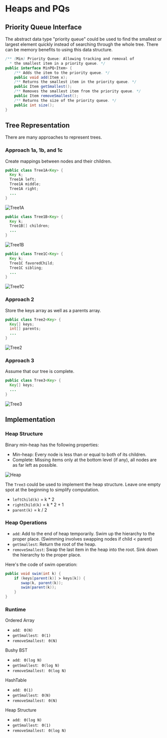 # Heaps and PQs

## Priority Queue Interface

The abstract data type "priority queue" could be used to find the smallest or largest element quickly instead of searching through the whole tree. There can be memory benefits to using this data structure.

```java
/** (Min) Priority Queue: Allowing tracking and removal of 
  * the smallest item in a priority queue. */
public interface MinPQ<Item> {
    /** Adds the item to the priority queue. */
    public void add(Item x);
    /** Returns the smallest item in the priority queue. */
    public Item getSmallest();
    /** Removes the smallest item from the priority queue. */
    public Item removeSmallest();
    /** Returns the size of the priority queue. */
    public int size();
}
```

## Tree Representation

There are many approaches to represent trees.

### Approach 1a, 1b, and 1c

Create mappings between nodes and their children.

```java
public class Tree1A<Key> {
  Key k;
  Tree1A left;
  Tree1A middle;
  Tree1A right;
  ...
}
```

![Tree1A](https://joshhug.gitbooks.io/hug61b/content/assets/Screen%20Shot%202019-03-09%20at%209.54.04%20PM.png "Tree1A")

```java
public class Tree1B<Key> {
  Key k;
  Tree1B[] children;
  ...
}
```

![Tree1B](https://joshhug.gitbooks.io/hug61b/content/assets/Screen%20Shot%202019-03-09%20at%2010.03.15%20PM.png "Tree1B")

```java
public class Tree1C<Key> {
  Key k;
  Tree1C favoredChild;
  Tree1C sibling;
  ...
}
```

![Tree1C](https://joshhug.gitbooks.io/hug61b/content/assets/Screen%20Shot%202019-03-09%20at%2010.08.44%20PM.png "Tree1C")

### Approach 2

Store the keys array as well as a parents array.

```java
public class Tree2<Key> {
  Key[] keys;
  int[] parents;
  ...
}
```

![Tree2](https://joshhug.gitbooks.io/hug61b/content/assets/Screen%20Shot%202019-03-09%20at%2010.15.11%20PM.png "Tree2")

### Approach 3

Assume that our tree is complete.

```java
public class Tree3<Key> {
  Key[] keys;
  ...
}
```

![Tree3](https://joshhug.gitbooks.io/hug61b/content/assets/Screen%20Shot%202019-03-09%20at%2010.26.05%20PM.png "Tree3")

## Implementation

### Heap Structure

Binary min-heap has the following properties:

* Min-heap: Every node is less than or equal to both of its children.
* Complete: Missing items only at the bottom level (if any), all nodes are as far left as possible.

![Heap](https://joshhug.gitbooks.io/hug61b/content/assets/heap-13.2.1.png "Heap")

The `Tree3` could be used to implement the heap structure. Leave one empty spot at the beginning to simplify computation. 

* `leftChild(k)` = k * 2
* `rightChild(k)` = k * 2 + 1
* `parent(k)` = k / 2

### Heap Operations

* `add`: Add to the end of heap temporarily. Swim up the hierarchy to the proper place. (Swimming involves swapping nodes if child < parent)
* `getSmallest`: Return the root of the heap.
* `removeSmallest`: Swap the last item in the heap into the root. Sink down the hierarchy to the proper place.

Here's the code of swim operation:

```java
public void swim(int k) {
    if (keys[parent(k)] ≻ keys[k]) {
       swap(k, parent(k));
       swim(parent(k));              
    }
}
```

### Runtime

Ordered Array

* `add`: ` Θ(N)`
* `getSmallest`: ` Θ(1)`
* `removeSmallest`: ` Θ(N)`

Bushy BST

* `add`: ` Θ(log N)`
* `getSmallest`: ` Θ(log N)`
* `removeSmallest`: ` Θ(log N)`

HashTable

* `add`: ` Θ(1)`
* `getSmallest`: ` Θ(N)`
* `removeSmallest`: ` Θ(N)`

Heap Structure

* `add`: ` Θ(log N)`
* `getSmallest`: ` Θ(1)`
* `removeSmallest`: ` Θ(log N)`
